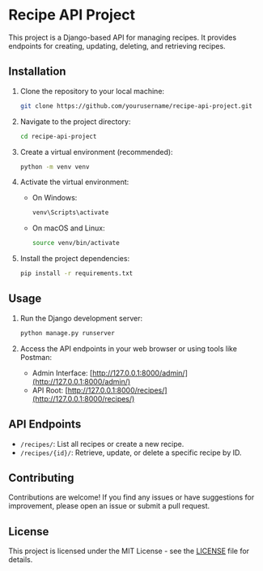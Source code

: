 # Recipe API Project

This project is a Django-based API for managing recipes. It provides endpoints for creating, updating, deleting, and retrieving recipes.

## Installation

1. Clone the repository to your local machine:

    ```bash
    git clone https://github.com/yourusername/recipe-api-project.git
    ```

2. Navigate to the project directory:

    ```bash
    cd recipe-api-project
    ```

3. Create a virtual environment (recommended):

    ```bash
    python -m venv venv
    ```

4. Activate the virtual environment:

    - On Windows:

        ```bash
        venv\Scripts\activate
        ```

    - On macOS and Linux:

        ```bash
        source venv/bin/activate
        ```

5. Install the project dependencies:

    ```bash
    pip install -r requirements.txt
    ```

## Usage

1. Run the Django development server:

    ```bash
    python manage.py runserver
    ```

2. Access the API endpoints in your web browser or using tools like Postman:

    - Admin Interface: [http://127.0.0.1:8000/admin/](http://127.0.0.1:8000/admin/)
    - API Root: [http://127.0.0.1:8000/recipes/](http://127.0.0.1:8000/recipes/)

## API Endpoints

- `/recipes/`: List all recipes or create a new recipe.
- `/recipes/{id}/`: Retrieve, update, or delete a specific recipe by ID.

## Contributing

Contributions are welcome! If you find any issues or have suggestions for improvement, please open an issue or submit a pull request.

## License

This project is licensed under the MIT License - see the [LICENSE](LICENSE) file for details.
